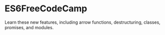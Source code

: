 # ES6FreeCodeCamp
 Learn these new features, including arrow functions, destructuring, classes, promises, and modules.
